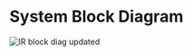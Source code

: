# System Block Diagram
![IR block diag updated](https://github.com/suraj-phanindra/Diet-Recommendation-LLM/assets/81892613/eeb1b0eb-07c7-461e-aaf4-e4a59da5836f)
